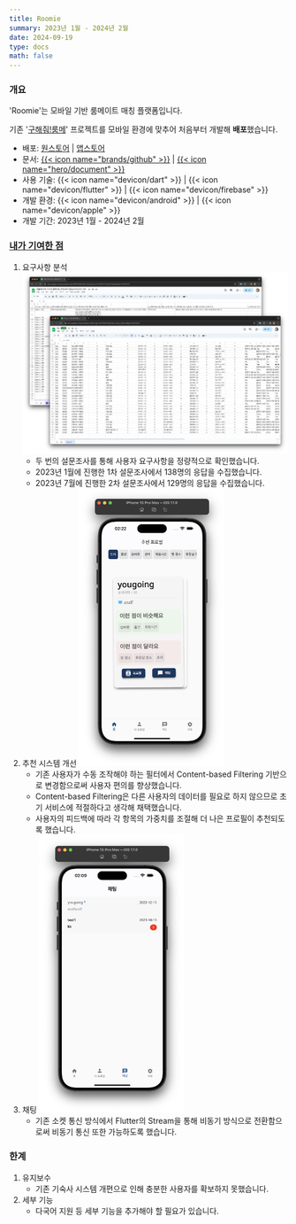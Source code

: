 ```yaml
---
title: Roomie
summary: 2023년 1월 - 2024년 2월
date: 2024-09-19
type: docs
math: false
---
```


### 개요

'Roomie'는 모바일 기반 룸메이트 매칭 플랫폼입니다.

기존 '[구해줘!룸메](/projects/findRoommate)' 프로젝트를 모바일 환경에 맞추어 처음부터 개발해 **배포**했습니다.

- 배포: [원스토어](https://m.onestore.co.kr/mobilepoc/apps/appsDetail.omp?prodId=0000774374) | [앱스토어](https://apps.apple.com/us/app/roomie/id6477328689)
- 문서: [{{< icon name="brands/github" >}}](https://github.com/rkdbq/Roomie-v2) | [{{< icon name="hero/document" >}}](Roomie.pdf)
- 사용 기술: {{< icon name="devicon/dart" >}} | {{< icon name="devicon/flutter" >}} | {{< icon name="devicon/firebase" >}}
- 개발 환경: {{< icon name="devicon/android" >}} | {{< icon name="devicon/apple" >}}
- 개발 기간: 2023년 1월 - 2024년 2월

### <u>내가 기여한 점</u>

1. 요구사항 분석
   ![screen reader text](설문조사.png)
   - 두 번의 설문조사를 통해 사용자 요구사항을 정량적으로 확인했습니다.
   - 2023년 1월에 진행한 1차 설문조사에서 138명의 응답을 수집했습니다.
   - 2023년 7월에 진행한 2차 설문조사에서 129명의 응답을 수집했습니다.
2. 추천 시스템 개선
   ![screen reader text](추천시스템.png)
   - 기존 사용자가 수동 조작해야 하는 필터에서 Content-based Filtering 기반으로 변경함으로써 사용자 편의를 향상했습니다.
   - Content-based Filtering은 다른 사용자의 데이터를 필요로 하지 않으므로 초기 서비스에 적절하다고 생각해 채택했습니다.
   - 사용자의 피드백에 따라 각 항목의 가중치를 조절해 더 나은 프로필이 추천되도록 했습니다.
3. 채팅
   ![screen reader text](채팅.png)
   - 기존 소켓 통신 방식에서 Flutter의 Stream을 통해 비동기 방식으로 전환함으로써 비동기 통신 또한 가능하도록 했습니다.

### 한계

1. 유지보수
   - 기존 기숙사 시스템 개편으로 인해 충분한 사용자를 확보하지 못했습니다.
2. 세부 기능
   - 다국어 지원 등 세부 기능을 추가해야 할 필요가 있습니다.
